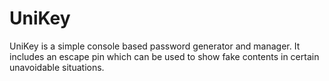 # UniKey
UniKey is a simple console based password generator and manager. It includes an escape pin which can be used
to show fake contents in certain unavoidable situations.
